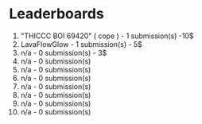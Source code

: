 # Leaderboards

1. "THICCC BOI 69420" \( cope \) - 1 submission\(s\)  -10$
2. LavaFlowGlow - 1 submission\(s\) - 5$
3. n/a - 0 submission\(s\) - 3$
4. n/a - 0 submission\(s\)
5. n/a - 0 submission\(s\)
6. n/a - 0 submission\(s\)
7. n/a - 0 submission\(s\)
8. n/a - 0 submission\(s\)
9. n/a - 0 submission\(s\)
10. n/a - 0 submission\(s\)



